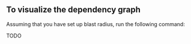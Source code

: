 ## To visualize the dependency graph

Assuming that you have set up blast radius, run the following command:

TODO